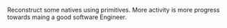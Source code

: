 Reconstruct some natives using primitives. More activity is more progress towards
maing a good software Engineer.